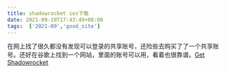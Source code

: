 ```yaml
---
title: shadowrocket ios下载
date: 2021-09-10T17:43:49+08:00
tags:  ['2021-09','good_site']
---
```



在网上找了很久都没有发现可以登录的共享账号，还险些去购买了了一个共享账号。还好在谷歌上找到一个网站，里面的账号可以用，看着也很靠谱。[Get Shadowrocket][1]


[1]: https://free.shadowrocket.online
